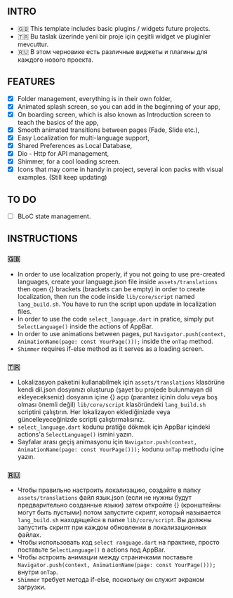 ## INTRO ##
* 🇬🇧 This template includes basic plugins / widgets future projects. 
* 🇹🇷 Bu taslak üzerinde yeni bir proje için çeşitli widget ve pluginler mevcuttur.
* 🇷🇺 В этом черновике есть различные виджеты и плагины для каждого нового проекта.

## FEATURES ##
- [x] Folder management, everything is in their own folder,
- [x] Animated splash screen, so you can add in the beginning of your app,
- [x] On boarding screen, which is also known as Introduction screen to teach the basics of the app,
- [x] Smooth animated transitions between pages (Fade, Slide etc.),
- [x] Easy Localization for multi-language support,
- [x] Shared Preferences as Local Database,
- [x] Dio - Http for API management,
- [x] Shimmer, for a cool loading screen. 
- [x] Icons that may come in handy in project, several icon packs with visual examples. (Still keep updating)

## TO DO ##
- [ ] BLoC state management.
 
## INSTRUCTIONS ##
### 🇬🇧 ###
- In order to use localization properly, if you not going to use pre-created languages, create your language.json file inside `assets/translations` then open {} brackets (brackets can be empty) in order to create localization, then run the code inside `lib/core/script` named `lang_build.sh`. You have to run the script upon update in localization files.
- In order to use the code `select_language.dart` in pratice, simply put `SelectLanguage()` inside the actions of AppBar.
- In order to use animations between pages, put `Navigator.push(context, AnimationName(page: const YourPage()));` inside the `onTap` method.
- `Shimmer` requires if-else method as it serves as a loading screen.
### 🇹🇷 ###
- Lokalizasyon paketini kullanabilmek için `assets/translations` klasörüne kendi dil.json dosyanızı oluşturup (şayet bu projede bulunmayan dil ekleyecekseniz) dosyanın içine {} açıp (parantez içinin dolu veya boş olması önemli değil) `lib/core/script` klasöründeki `lang_build.sh` scriptini çalıştırın. Her lokalizayon eklediğinizde veya güncelleyeceğinizde scripti çalıştırmalısınız.
- `select_language.dart` kodunu pratiğe dökmek için AppBar içindeki actions'a `SelectLanguage()` ismini yazın.
- Sayfalar arası geçiş animasyonu için `Navigator.push(context, AnimationName(page: const YourPage()));` kodunu `onTap` methodu içine yazın.
### 🇷🇺 ###
- Чтобы правильно настроить локализацию, создайте в папку `assets/translations` файл язык.json (если не нужны будут предварительно созданные языки) затем откройте {} (кронштейны могут быть пустыми) потом запустите скрипт, который называется `lang_build.sh` находящейся в папке `lib/core/script`. Вы должны запустить скрипт при каждом обновлении в локализационных файлах.
- Чтобы использовать код `select ranguage.dart` на практике, просто поставьте `SelectLanguage()` в actions под AppBar.
- Чтобы астроить анимации между страничками поставьте `Navigator.push(context, AnimationName(page: const YourPage()));` внутри `onTap`.
- `Shimmer` требует метода if-else, поскольку он служит экраном загрузки.
